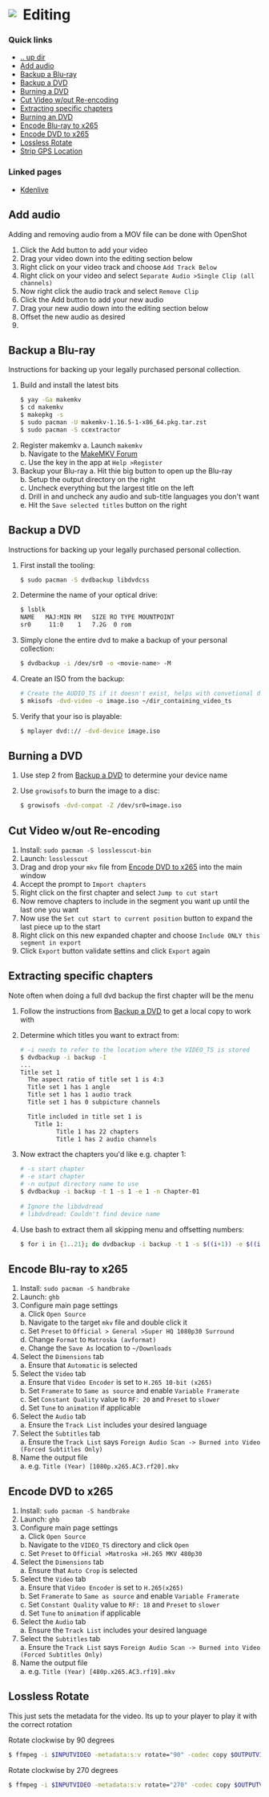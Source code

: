 # Editing <img style="margin: 6px 13px 0px 0px" align="left" src="../../../data/images/logo_36x36.png" />

### Quick links
* [.. up dir](../README.md)
* [Add audio](#add-audio)
* [Backup a Blu-ray](#backup-a-bluray)
* [Backup a DVD](#backup-a-dvd)
* [Burning a DVD](#burning-a-dvd)
* [Cut Video w/out Re-encoding](#cut-video-without-re-encoding)
* [Extracting specific chapters](#extracting-specific-chapters)
* [Burning an DVD](#burning-an-dvd)
* [Encode Blu-ray to x265](#encode-blu-ray-to-x265)
* [Encode DVD to x265](#encode-dvd-to-x265)
* [Lossless Rotate](#lossless-rotate)
* [Strip GPS Location](#strip-gps-location)

### Linked pages
- [Kdenlive](kdenlive/README.md)

## Add audio
Adding and removing audio from a MOV file can be done with OpenShot

1. Click the Add button to add your video
2. Drag your video down into the editing section below
3. Right click on your video track and choose `Add Track Below`
4. Right click on your video and select `Separate Audio >Single Clip (all channels)`
5. Now right click the audio track and select `Remove Clip`
6. Click the Add button to add your new audio
7. Drag your new audio down into the editing section below
8. Offset the new audio as desired
9. 

## Backup a Blu-ray
Instructions for backing up your legally purchased personal collection.

1. Build and install the latest bits
   ```bash
   $ yay -Ga makemkv
   $ cd makemkv
   $ makepkg -s
   $ sudo pacman -U makemkv-1.16.5-1-x86_64.pkg.tar.zst
   $ sudo pacman -S ccextractor
   ```
2. Register makemkv
   a. Launch `makemkv`  
   b. Navigate to the [MakeMKV Forum](https://forum.makemkv.com/forum/viewtopic.php?t=1053)  
   c. Use the key in the app at `Help >Register`  
3. Backup your Blu-ray
   a. Hit thie big button to open up the Blu-ray  
   b. Setup the output directory on the right  
   c. Uncheck everything but the largest title on the left  
   d. Drill in and uncheck any audio and sub-title languages you don't want  
   e. Hit the `Save selected titles` button on the right  

## Backup a DVD
Instructions for backing up your legally purchased personal collection.

1. First install the tooling:
   ```bash
   $ sudo pacman -S dvdbackup libdvdcss
   ```
2. Determine the name of your optical drive:
   ```bash
   $ lsblk
   NAME   MAJ:MIN RM   SIZE RO TYPE MOUNTPOINT
   sr0     11:0    1   7.2G  0 rom  
   ```
3. Simply clone the entire dvd to make a backup of your personal collection:
   ```bash
   $ dvdbackup -i /dev/sr0 -o <movie-name> -M
   ```
4. Create an ISO from the backup:
   ```bash
   # Create the AUDIO_TS if it doesn't exist, helps with convetional dvd player compatibility
   $ mkisofs -dvd-video -o image.iso ~/dir_containing_video_ts
   ```
5. Verify that your iso is playable:
   ```bash
   $ mplayer dvd::// -dvd-device image.iso
   ```

## Burning a DVD
1. Use step 2 from [Backup a DVD](#backup-a-dvd) to determine your device name

2. Use `growisofs` to burn the image to a disc:
   ```bash
   $ growisofs -dvd-compat -Z /dev/sr0=image.iso
   ```

## Cut Video w/out Re-encoding
1. Install: `sudo pacman -S losslesscut-bin`
2. Launch: `losslesscut`
3. Drag and drop your `mkv` file from [Encode DVD to x265](#encode-dvd-to-x265) into the main window
4. Accept the prompt to `Import chapters`
5. Right click on the first chapter and select `Jump to cut start`
6. Now remove chapters to include in the segment you want up until the last one you want
7. Now use the `Set cut start to current position` button to expand the last piece up to the start
8. Right click on this new expanded chapter and choose `Include ONLY this segment in export`
9. Click `Export` button validate settins and click `Export` again


## Extracting specific chapters
Note often when doing a full dvd backup the first chapter will be the menu

1. Follow the instructions from [Backup a DVD](#backup-a-dvd) to get a local copy to work with

2. Determine which titles you want to extract from:
   ```bash
   # -i needs to refer to the location where the VIDEO_TS is stored
   $ dvdbackup -i backup -I
   ...
   Title set 1
     The aspect ratio of title set 1 is 4:3
   	 Title set 1 has 1 angle
   	 Title set 1 has 1 audio track
   	 Title set 1 has 0 subpicture channels
   
   	 Title included in title set 1 is
   	   Title 1:
   			 Title 1 has 22 chapters
   			 Title 1 has 2 audio channels
   ```

2. Now extract the chapters you'd like e.g. chapter 1:
   ```bash
   # -s start chapter 
   # -e start chapter 
   # -n output directory name to use
   $ dvdbackup -i backup -t 1 -s 1 -e 1 -n Chapter-01
  
   # Ignore the libdvdread
   # libdvdread: Couldn't find device name
   ```

3. Use bash to extract them all skipping menu and offsetting numbers:
   ```bash
   $ for i in {1..21}; do dvdbackup -i backup -t 1 -s $((i+1)) -e $((i+1)) -n "Chapter-0${i}"
   ```

## Encode Blu-ray to x265
1. Install: `sudo pacman -S handbrake`
2. Launch: `ghb`
3. Configure main page settings  
   a. Click `Open Source`  
   b. Navigate to the target `mkv` file and double click it  
   c. Set `Preset` to `Official > General >Super HQ 1080p30 Surround`  
   d. Change `Format` to `Matroska (avformat)`  
   e. Change the `Save As` location to `~/Downloads`  
4. Select the `Dimensions` tab  
   a. Ensure that `Automatic` is selected  
5. Select the `Video` tab  
   a. Ensure that `Video Encoder` is set to `H.265 10-bit (x265)`  
   b. Set `Framerate` to `Same as source` and enable `Variable Framerate`  
   c. Set `Constant Quality` value to `RF: 20` and `Preset` to `slower`  
   d. Set `Tune` to `animation` if applicable  
6. Select the `Audio` tab  
   a. Ensure the `Track List` includes your desired language  
7. Select the `Subtitles` tab  
   a. Ensure the `Track List` says `Foreign Audio Scan -> Burned into Video (Forced Subtitles Only)`  
8. Name the output file  
   a. e.g. `Title (Year) [1080p.x265.AC3.rf20].mkv`  

## Encode DVD to x265
1. Install: `sudo pacman -S handbrake`
2. Launch: `ghb`
3. Configure main page settings  
   a. Click `Open Source`  
   b. Navigate to the `VIDEO_TS` directory and click `Open`  
   c. Set `Preset` to `Official >Matroska >H.265 MKV 480p30`  
4. Select the `Dimensions` tab  
   a. Ensure that `Auto Crop` is selected  
5. Select the `Video` tab  
   a. Ensure that `Video Encoder` is set to `H.265(x265)`  
   b. Set `Framerate` to `Same as source` and enable `Variable Framerate`  
   c. Set `Constant Quality` value to `RF: 18` and `Preset` to `slower`  
   d. Set `Tune` to `animation` if applicable  
6. Select the `Audio` tab  
   a. Ensure the `Track List` includes your desired language  
7. Select the `Subtitles` tab  
   a. Ensure the `Track List` says `Foreign Audio Scan -> Burned into Video (Forced Subtitles Only)`  
8. Name the output file  
   a. e.g. `Title (Year) [480p.x265.AC3.rf19].mkv`  

## Lossless Rotate
This just sets the metadata for the video. Its up to your player to play it with the correct rotation

Rotate clockwise by 90 degrees
```bash
$ ffmpeg -i $INPUTVIDEO -metadata:s:v rotate="90" -codec copy $OUTPUTVIDEO
```

Rotate clockwise by 270 degrees
```bash
$ ffmpeg -i $INPUTVIDEO -metadata:s:v rotate="270" -codec copy $OUTPUTVIDEO
```


